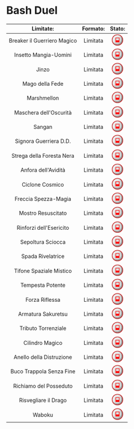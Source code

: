 # Bash Duel

| Limitate:                   | Formato: | Stato: |
|:-----------------------------:|:----------:|:--------:|
| Breaker il Guerriero Magico | Limitata | <img src="/images/limited.png" alt="drawing" width="30"/> |
| Insetto Mangia-Uomini       | Limitata | <img src="/images/limited.png" alt="drawing" width="30"/> |
| Jinzo                       | Limitata | <img src="/images/limited.png" alt="drawing" width="30"/> |
| Mago della Fede             | Limitata | <img src="/images/limited.png" alt="drawing" width="30"/> |
| Marshmellon                 | Limitata | <img src="/images/limited.png" alt="drawing" width="30"/> |
| Maschera dell'Oscurità      | Limitata | <img src="/images/limited.png" alt="drawing" width="30"/> |
| Sangan                      | Limitata | <img src="/images/limited.png" alt="drawing" width="30"/> |
| Signora Guerriera D.D.      | Limitata | <img src="/images/limited.png" alt="drawing" width="30"/> |
| Strega della Foresta Nera   | Limitata | <img src="/images/limited.png" alt="drawing" width="30"/> |
| Anfora dell'Avidità         | Limitata | <img src="/images/limited.png" alt="drawing" width="30"/> |
| Ciclone Cosmico             | Limitata | <img src="/images/limited.png" alt="drawing" width="30"/> |
| Freccia Spezza-Magia        | Limitata | <img src="/images/limited.png" alt="drawing" width="30"/> |
| Mostro Resuscitato          | Limitata | <img src="/images/limited.png" alt="drawing" width="30"/> |
| Rinforzi dell'Esericito     | Limitata | <img src="/images/limited.png" alt="drawing" width="30"/> |
| Sepoltura Sciocca           | Limitata | <img src="/images/limited.png" alt="drawing" width="30"/> |
| Spada Rivelatrice           | Limitata | <img src="/images/limited.png" alt="drawing" width="30"/> |
| Tifone Spaziale Mistico     | Limitata | <img src="/images/limited.png" alt="drawing" width="30"/> |
| Tempesta Potente            | Limitata | <img src="/images/limited.png" alt="drawing" width="30"/> |
| Forza Riflessa              | Limitata | <img src="/images/limited.png" alt="drawing" width="30"/> |
| Armatura Sakuretsu          | Limitata | <img src="/images/limited.png" alt="drawing" width="30"/> |
| Tributo Torrenziale         | Limitata | <img src="/images/limited.png" alt="drawing" width="30"/> |
| Cilindro Magico             | Limitata | <img src="/images/limited.png" alt="drawing" width="30"/> |
| Anello della Distruzione    | Limitata | <img src="/images/limited.png" alt="drawing" width="30"/> |
| Buco Trappola Senza Fine    | Limitata | <img src="/images/limited.png" alt="drawing" width="30"/> |
| Richiamo del Posseduto      | Limitata | <img src="/images/limited.png" alt="drawing" width="30"/> |
| Risvegliare il Drago        | Limitata | <img src="/images/limited.png" alt="drawing" width="30"/> |
| Waboku                      | Limitata | <img src="/images/limited.png" alt="drawing" width="30"/> |

